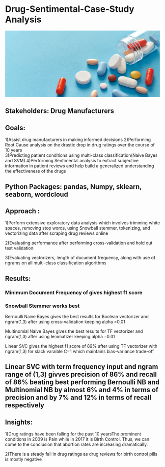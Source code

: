 # Drug-Sentimental-Case-Study Analysis 


<img src= "/images/drugs.jpg" title='Drug Condition Predictor'>

## Stakeholders: Drug Manufacturers
## Goals: 

1)Assist drug manufacturers in making informed decisions 
2)Performing Root Cause analysis on the drastic drop in drug ratings over the course of 10 years    
3)Predicting patient conditions using multi-class classification(Naive Bayes and SVM)
4)Performing Sentimental analysis to extract subjective information in patient reviews and help build a generalized understanding the effectiveness of the drugs

## Python Packages: pandas, Numpy, sklearn, seaborn, wordcloud 

## Approach :

1)Perform extensive exploratory data analysis which involves trimming white spaces, removing stop words, using Snowball stemmer, tokenizing, and vectorizing data after scraping drug reviews online 

2)Evaluating performance after performing cross-validation and hold out test validation

3)Evaluating vectorizers, length of document frequency, along with use of ngrams on all multi-class classification algorithms    

## Results:

### Minimum Document Frequency of gives highest f1 score 
### Snowball Stemmer works best 
 
Bernoulli Naive Bayes gives the best results for Boolean vectorizer and ngram(1,3) after using cross-validation keeping alpha =0.01

Multinomial  Naive Bayes gives the best results for TF  vectorizer and ngram(1,3) after using lemmatizer keeping alpha =0.01

Linear SVC gives the highest f1 score of 89% after using TF vectorizer with ngram(1,3) for slack varaible C=1 which maintains bias-variance trade-off

## Linear SVC with term frequency input and ngram range of (1,3) givves precision of 86% and recall of 86% beating best performing Bernoulli NB and Multinomial NB by almost 6% and 4% in terms of precision and by 7% and 12% in terms of recall respectively
 
## Insights:

1)Drug ratings have been falling for the past 10 yearsThe prominent conditions in 2009 is Pain while in 2017 it is Birth Control. Thus, we can come to the conclusion that abortion rates are increasing dramatically. 

2)There is a steady fall in drug ratings as drug reviews for birth control pills is mostly negative 



